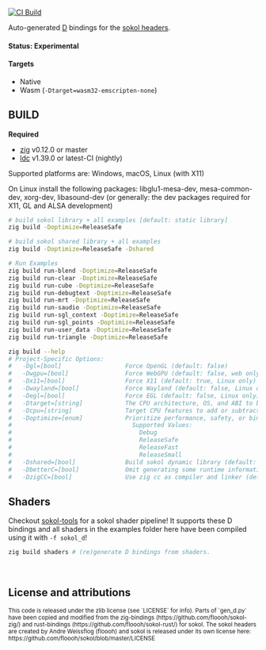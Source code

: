 
[![CI Build](https://github.com/kassane/sokol-d/actions/workflows/build.yml/badge.svg)](https://github.com/kassane/sokol-d/actions/workflows/build.yml)

Auto-generated [D](https://dlang.org) bindings for the [sokol headers](https://github.com/floooh/sokol).

#### Status: Experimental

#### Targets

- Native
- Wasm (`-Dtarget=wasm32-emscripten-none`)

## BUILD

**Required**

- [zig](https://ziglang.org/download) v0.12.0 or master
- [ldc](https://ldc-developers.github.io) v1.39.0 or latest-CI (nightly)

Supported platforms are: Windows, macOS, Linux (with X11)

On Linux install the following packages: libglu1-mesa-dev, mesa-common-dev, xorg-dev, libasound-dev (or generally: the dev packages required for X11, GL and ALSA development)

```bash
# build sokol library + all examples [default: static library]
zig build -Doptimize=ReleaseSafe

# build sokol shared library + all examples
zig build -Doptimize=ReleaseSafe -Dshared

# Run Examples
zig build run-blend -Doptimize=ReleaseSafe
zig build run-clear -Doptimize=ReleaseSafe
zig build run-cube -Doptimize=ReleaseSafe
zig build run-debugtext -Doptimize=ReleaseSafe
zig build run-mrt -Doptimize=ReleaseSafe
zig build run-saudio -Doptimize=ReleaseSafe
zig build run-sgl_context -Doptimize=ReleaseSafe
zig build run-sgl_points -Doptimize=ReleaseSafe
zig build run-user_data -Doptimize=ReleaseSafe
zig build run-triangle -Doptimize=ReleaseSafe

zig build --help
# Project-Specific Options:
#   -Dgl=[bool]                  Force OpenGL (default: false)
#   -Dwgpu=[bool]                Force WebGPU (default: false, web only)
#   -Dx11=[bool]                 Force X11 (default: true, Linux only)
#   -Dwayland=[bool]             Force Wayland (default: false, Linux only, not supported in main-line headers)
#   -Degl=[bool]                 Force EGL (default: false, Linux only)
#   -Dtarget=[string]            The CPU architecture, OS, and ABI to build for
#   -Dcpu=[string]               Target CPU features to add or subtract
#   -Doptimize=[enum]            Prioritize performance, safety, or binary size (-O flag)
#                                  Supported Values:
#                                    Debug
#                                    ReleaseSafe
#                                    ReleaseFast
#                                    ReleaseSmall
#   -Dshared=[bool]              Build sokol dynamic library (default: static)
#   -DbetterC=[bool]             Omit generating some runtime information and helper functions (default: false)
#   -DzigCC=[bool]               Use zig cc as compiler and linker (default: false)
```

## Shaders

Checkout [sokol-tools](https://github.com/floooh/sokol-tools) for a sokol shader pipeline! It supports these D bindings and all shaders in the examples folder
here have been compiled using it with `-f sokol_d`!

```bash
zig build shaders # (re)generate D bindings from shaders.
```

<br>

## License and attributions

<sub>
This code is released under the zlib license (see `LICENSE` for info). Parts of `gen_d.py` have been copied and modified from
the zig-bindings (https://github.com/floooh/sokol-zig/) and rust-bindings (https://github.com/floooh/sokol-rust/) for sokol.
</sub>


<sub>
The sokol headers are created by Andre Weissflog (floooh) and sokol is released under its own license here: https://github.com/floooh/sokol/blob/master/LICENSE
</sub>
</br>